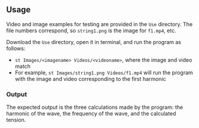 ## Usage

Video and image examples for testing are provided in the `Use` directory.
The file numbers correspond, so `string1.png` is the image for `f1.mp4`, etc.

Download the `Use` directory, open it in terminal, and run the program as follows:
* `st Images/<imagename> Videos/<videoname>`, where the image and video match
* For example, `st Images/string1.png Videos/f1.mp4` will run the program with the image and video corresponding to the first harmonic

### Output

The expected output is the three calculations made by the program: the harmonic of the wave, the frequency of the wave, and the calculated tension.
